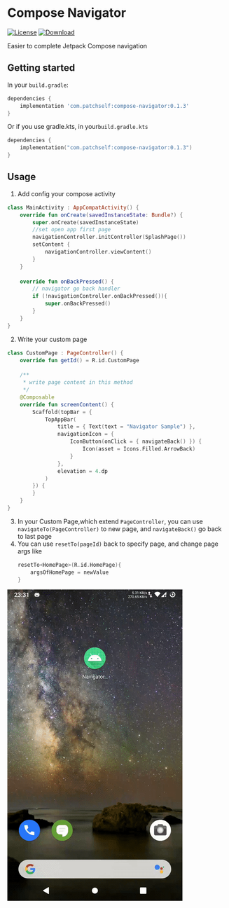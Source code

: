 # Compose Navigator
[![License](https://img.shields.io/badge/license-Apache%202-green.svg)](https://www.apache.org/licenses/LICENSE-2.0)
[![Download](https://api.bintray.com/packages/modificator/Compose/compose-navigator/images/download.svg) ](https://bintray.com/modificator/Compose/compose-navigator/_latestVersion)

Easier to complete Jetpack Compose navigation

## Getting started

In your `build.gradle`:

```groovy
dependencies {
    implementation 'com.patchself:compose-navigator:0.1.3'
}
```
Or if you use gradle.kts, in your`build.gradle.kts`
```kotlin
dependencies {
    implementation("com.patchself:compose-navigator:0.1.3")
}
```

## Usage

1. Add config your compose activity
```kotlin
class MainActivity : AppCompatActivity() {
    override fun onCreate(savedInstanceState: Bundle?) {
        super.onCreate(savedInstanceState)
        //set open app first page
        navigationController.initController(SplashPage())
        setContent {
            navigationController.viewContent()
        }
    }

    override fun onBackPressed() {
        // navigator go back handler
        if (!navigationController.onBackPressed()){
            super.onBackPressed()
        }
    }
}

```

2. Write your custom page
```kotlin
class CustomPage : PageController() {
    override fun getId() = R.id.CustomPage

    /**
     * write page content in this method
     */
    @Composable
    override fun screenContent() {
        Scaffold(topBar = {
            TopAppBar(
                title = { Text(text = "Navigator Sample") },
                navigationIcon = {
                    IconButton(onClick = { navigateBack() }) {
                        Icon(asset = Icons.Filled.ArrowBack)
                    }
                },
                elevation = 4.dp
            )
        }) {
        }
    }
}
```
3. In your Custom Page,which extend `PageController`, you can use `navigateTo(PageController)` to new page, and `navigateBack()` go back to last page
4. You can use `resetTo(pageId)` back to specify page, and change page args like
   ```kotlin
   resetTo<HomePage>(R.id.HomePage){
       argsOfHomePage = newValue
   }
   ```
![preview](./images/preview.gif "")